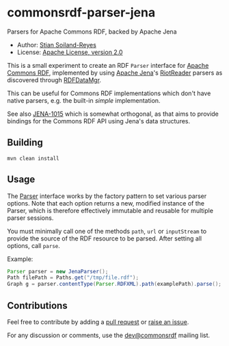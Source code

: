 # commonsrdf-parser-jena
Parsers for Apache Commons RDF, backed by Apache Jena

* Author: [Stian Soiland-Reyes](http://orcid.org/0000-0001-9842-9718)
* License: [Apache License, version 2.0](http://www.apache.org/licenses/LICENSE-2.0)

This is a small experiment to create an RDF `Parser` interface for
[Apache Commons RDF](http://commonsrdf.incubator.apache.org/), implemented 
by using [Apache Jena](https://jena.apache.org/documentation/io/)'s 
[RiotReader](https://jena.apache.org/documentation/javadoc/arq/org/apache/jena/riot/RiotReader.html)
parsers as discovered through 
[RDFDataMgr](https://jena.apache.org/documentation/javadoc/arq/org/apache/jena/riot/RDFDataMgr.html).

This can be useful for Commons RDF implementations which don't have native 
parsers, e.g. the built-in _simple_ implementation.

See also [JENA-1015](https://issues.apache.org/jira/browse/JENA-1015) which is somewhat orthogonal, as that
aims to provide bindings for the Commons RDF API using Jena's data structures.

## Building

    mvn clean install
    
## Usage

The [Parser](src/main/java/no/s11/rdf/commonsrdfjena/Parser.java) interface works by the factory 
pattern to set various parser options. Note that each option returns a new, modified 
instance of the Parser, which is therefore effectively immutable and reusable 
for multiple parser sessions.

You must minimally call one of the methods `path`, `url` or `inputStream` to provide the source
of the RDF resource to be parsed. After setting all options, call `parse`.

Example:

```java
Parser parser = new JenaParser();
Path filePath = Paths.get("/tmp/file.rdf");
Graph g = parser.contentType(Parser.RDFXML).path(examplePath).parse();
```

## Contributions

Feel free to contribute by adding a [pull request](https://github.com/stain/commonsrdf-parser-jena/pulls) or
[raise an issue](https://github.com/stain/commonsrdf-parser-jena/issues).

For any discussion or comments, use the [dev@commonsrdf](http://commonsrdf.incubator.apache.org/mail-lists.html)
mailing list.
